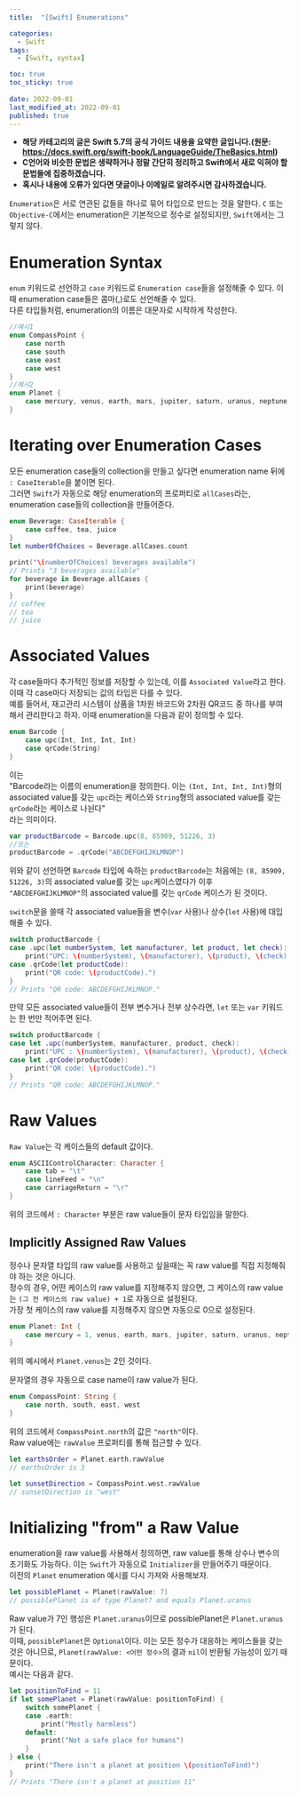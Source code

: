 ```yaml
---
title:  "[Swift] Enumerations"

categories:
  - Swift
tags:
  - [Swift, syntax]

toc: true
toc_sticky: true
 
date: 2022-09-01
last_modified_at: 2022-09-01
published: true
---
```


- **해당 카테고리의 글은 Swift 5.7의 공식 가이드 내용을 요약한 글입니다.(원문: <https://docs.swift.org/swift-book/LanguageGuide/TheBasics.html>)**  
- **C언어와 비슷한 문법은 생략하거나 정말 간단히 정리하고 Swift에서 새로 익혀야 할 문법들에 집중하겠습니다.**  
- **혹시나 내용에 오류가 있다면 댓글이나 이메일로 알려주시면 감사하겠습니다.**  
    
  
`Enumeration`은 서로 연관된 값들을 하나로 묶어 타입으로 만드는 것을 말한다. `C` 또는 `Objective-C`에서는 enumeration은 기본적으로 정수로 설정되지만, `Swift`에서는 그렇지 않다.  
  
# Enumeration Syntax
`enum` 키워드로 선언하고 `case` 키워드로 `Enumeration case`들을 설정해줄 수 있다. 이때 enumeration case들은 콤마(,)로도 선언해줄 수 있다.  
다른 타입들처럼, enumeration의 이름은 대문자로 시작하게 작성한다.  
```swift
//예시1
enum CompassPoint {
    case north
    case south
    case east
    case west
}
//예시2
enum Planet {
    case mercury, venus, earth, mars, jupiter, saturn, uranus, neptune
}
```   
    
# Iterating over Enumeration Cases
모든 enumeration case들의 collection을 만들고 싶다면 enumeration name 뒤에 `: CaseIterable`을 붙이면 된다.  
그러면 `Swift`가 자동으로 해당 enumeration의 프로퍼티로 `allCases`라는, enumeration case들의 collection을 만들어준다.  
```swift
enum Beverage: CaseIterable {
    case coffee, tea, juice
}
let numberOfChoices = Beverage.allCases.count
  
print("\(numberOfChoices) beverages available")
// Prints "3 beverages available"
for beverage in Beverage.allCases {
    print(beverage)
}
// coffee
// tea
// juice
```  
   
# Associated Values
각 case들마다 추가적인 정보를 저장할 수 있는데, 이를 `Associated Value`라고 한다.  
이때 각 case마다 저장되는 값의 타입은 다를 수 있다.   
예를 들어서, 재고관리 시스템이 상품을 1차원 바코드와 2차원 QR코드 중 하나를 부여해서 관리한다고 하자. 이때 enumeration을 다음과 같이 정의할 수 있다.
```swift
enum Barcode {
    case upc(Int, Int, Int, Int)
    case qrCode(String)
}
```
이는  
"Barcode라는 이름의 enumeration을 정의한다. 이는 `(Int, Int, Int, Int)`형의 associated value를 갖는 `upc`라는 케이스와 `String`형의 associated value를 갖는 `qrCode`라는 케이스로 나뉜다"  
라는 의미이다.  
```swift
var productBarcode = Barcode.upc(8, 85909, 51226, 3)
//또는
productBarcode = .qrCode("ABCDEFGHIJKLMNOP")
```
위와 같이 선언하면 `Barcode` 타입에 속하는 `productBarcode`는 처음에는 `(8, 85909, 51226, 3)`의 associated value를 갖는 `upc`케이스였다가 이후 `"ABCDEFGHIJKLMNOP"`의 associated value를 갖는 `qrCode` 케이스가 된 것이다.  
  
`switch`문을 쓸때 각 associated value들을 변수(`var` 사용)나 상수(`let` 사용)에 대입해줄 수 있다.  
```swift
switch productBarcode {
case .upc(let numberSystem, let manufacturer, let product, let check):
    print("UPC: \(numberSystem), \(manufacturer), \(product), \(check).")
case .qrCode(let productCode):
    print("QR code: \(productCode).")
}
// Prints "QR code: ABCDEFGHIJKLMNOP."
```
만약 모든 associated value들이 전부 변수거나 전부 상수라면, `let` 또는 `var` 키워드는 한 번만 적어주면 된다.  
```swift
switch productBarcode {
case let .upc(numberSystem, manufacturer, product, check):
    print("UPC : \(numberSystem), \(manufacturer), \(product), \(check).")
case let .qrCode(productCode):
    print("QR code: \(productCode).")
}
// Prints "QR code: ABCDEFGHIJKLMNOP."
```
  
# Raw Values
`Raw Value`는 각 케이스들의 default 값이다. 
```swift
enum ASCIIControlCharacter: Character {
    case tab = "\t"
    case lineFeed = "\n"
    case carriageReturn = "\r"
}
```
위의 코드에서 `: Character` 부분은 raw value들이 문자 타입임을 말한다.  
  
## Implicitly Assigned Raw Values
정수나 문자열 타입의 raw value를 사용하고 싶을때는 꼭 raw value를 직접 지정해줘야 하는 것은 아니다.  
정수의 경우, 어떤 케이스의 raw value를 지정해주지 않으면, 그 케이스의 raw value는 `(그 전 케이스의 raw value) + 1`로 자동으로 설정된다.   
가장 첫 케이스의 raw value를 지정해주지 않으면 자동으로 0으로 설정된다.
```swift
enum Planet: Int {
    case mercury = 1, venus, earth, mars, jupiter, saturn, uranus, neptune
}
```
위의 예시에서 `Planet.venus`는 2인 것이다.  
  
문자열의 경우 자동으로 case name이 raw value가 된다.
```swift
enum CompassPoint: String {
    case north, south, east, west
}
```
위의 코드에서 `CompassPoint.north`의 값은 `"north"`이다.    
Raw value에는 `rawValue` 프로퍼티를 통해 접근할 수 있다. 
```swift
let earthsOrder = Planet.earth.rawValue
// earthsOrder is 3

let sunsetDirection = CompassPoint.west.rawValue
// sunsetDirection is "west"
```
    
# Initializing "from" a Raw Value
enumeration을 raw value를 사용해서 정의하면, raw value를 통해 상수나 변수의 초기화도 가능하다. 이는 `Swift`가 자동으로 `Initializer`을 만들어주기 때문이다.    
이전의 `Planet` enumeration 예시를 다시 가져와 사용해보자.  
```swift
let possiblePlanet = Planet(rawValue: 7)
// possiblePlanet is of type Planet? and equals Planet.uranus
```
Raw value가 7인 행성은 `Planet.uranus`이므로 possiblePlanet은 `Planet.uranus`가 된다.  
이때, `possiblePlanet`은 `Optional`이다. 이는 모든 정수가 대응하는 케이스들을 갖는것은 아니므로, `Planet(rawValue: <어떤 정수>`의 결과 `nil`이 반환될 가능성이 있기 때문이다.  
예시는 다음과 같다.  
```swift
let positionToFind = 11
if let somePlanet = Planet(rawValue: positionToFind) {
    switch somePlanet {
    case .earth:
        print("Mostly harmless")
    default:
        print("Not a safe place for humans")
    }
} else {
    print("There isn't a planet at position \(positionToFind)")
}
// Prints "There isn't a planet at position 11"
```